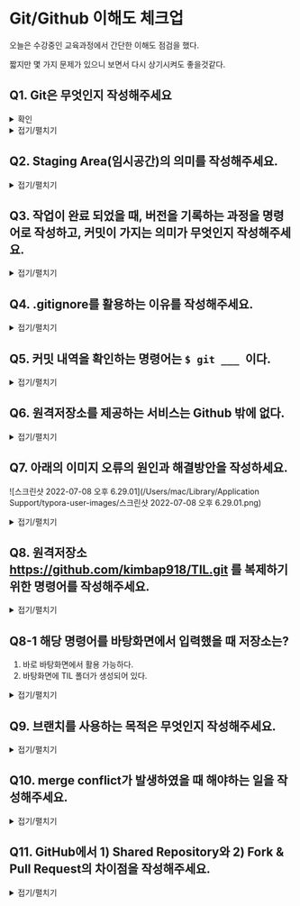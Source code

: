 # Git/Github 이해도 체크업

오늘은 수강중인 교육과정에서 간단한 이해도 점검을 했다.

짧지만 몇 가지 문제가 있으니 보면서 다시 상기시켜도 좋을것같다.



## Q1. Git은 무엇인지 작성해주세요

<details markdown="1">
<summary>확인</summary>

분산버전관리시스템(DVCS)

</details>

<details markdown="1">
<summary>접기/펼치기</summary>


분산버전관리시스템(DVCS)

</details>



## Q2. Staging Area(임시공간)의 의미를 작성해주세요.

<details markdown="1">
<summary>접기/펼치기</summary>


Commit을 하기위해 `$ git add` 명령어로 추가한 파일들이 모여있는 공간

</details>



## Q3. 작업이 완료 되었을 때, 버전을 기록하는 과정을 명령어로 작성하고, 커밋이 가지는 의미가 무엇인지 작성해주세요.

<details markdown="1">
<summary>접기/펼치기</summary>


``` bash
$ git add {파일명}
$ git status # 난 이걸 빠트렸다. add 후에 꼭 확인하는 습관을 가지자.
$ git commit -m "메시지 내용"
$ git push {원격저장소이름} {브랜치이름}
```

commit은 `$ git add` 로 모여있는 파일들에 대한 확정을 짓고 버전을 기록하는것이다.

</details>



## Q4. .gitignore를 활용하는 이유를 작성해주세요.

<details markdown="1">
<summary>접기/펼치기</summary>


git은 생성된 모든 하위 디렉토리의 파일을 추적하는데, .gitignore를 사용함으로서 원하지 않는 파일을 git에서 제외할 수 있기 때문이다.

</details>



## Q5. 커밋 내역을 확인하는 명령어는 `$ git ___ `이다.

<details markdown="1">
<summary>접기/펼치기</summary>


log

</details>



## Q6. 원격저장소를 제공하는 서비스는 Github 밖에 없다.

<details markdown="1">
<summary>접기/펼치기</summary>

X

</details>



## Q7. 아래의 이미지 오류의 원인과 해결방안을 작성하세요.

![스크린샷 2022-07-08 오후 6.29.01](/Users/mac/Library/Application Support/typora-user-images/스크린샷 2022-07-08 오후 6.29.01.png)

<details markdown="1">
<summary>접기/펼치기</summary>


github의 원격저장소에 내 로컬조정소에는 없는 파일이 있는 상태에서 push를 하는 경우 생기는 오류이다.

hint: 의 조언과 같이 git pull로 로컬저장소를 업데이트 한 후 push한다.

</details>



## Q8. 원격저장소 https://github.com/kimbap918/TIL.git 를 복제하기 위한 명령어를 작성해주세요.

<details markdown="1">
<summary>접기/펼치기</summary>



`$ git clone https://github.com/kimbap918/TIL.git`

</details>



## Q8-1 해당 명령어를 바탕화면에서 입력했을 때 저장소는?

1. 바로 바탕화면에서 활용 가능하다.
2. 바탕화면에 TIL 폴더가 생성되어 있다.

<details markdown="1">
<summary>접기/펼치기</summary>



2

</details>



## Q9. 브랜치를 사용하는 목적은 무엇인지 작성해주세요.

<details markdown="1">
  <summary>접기/펼치기</summary>



개발자 여러명이 협업으로 동일한 소스코드를 기반으로 해서 서로 다른 작업을 할 때에, 각각 서로 다른 버전의 소스코드가 여러가지로 나오게되는데 이러한 경우에 개발자들이 동시에 다양한 작업을 할 수 있게 해준다.

</details>



## Q10. merge conflict가 발생하였을 때 해야하는 일을 작성해주세요.

<details markdown="1">
<summary>접기/펼치기</summary>



1. 충돌한 내역을 확인하고
2. 충돌한 부분을 직접 수정하고
3. commit한다.

</details>



## Q11. GitHub에서 1) Shared Repository와 2) Fork & Pull Request의 차이점을 작성해주세요.

<details markdown="1">
<summary>접기/펼치기</summary>



권한의 차이. Shared Repository와는 다르게 Fork & Pull Request는 마음대로 수정, 삭제가 불가능하다. 그래서 원격 저장소를 Fork 한 후에 로컬 저장소로 가져와 clone하고 branch를 생성 한 뒤에 작업을 끝마치면 Pull Request를 하여 Fork한 원작자의 승인을 받으면 병합이 된다.

</details>

